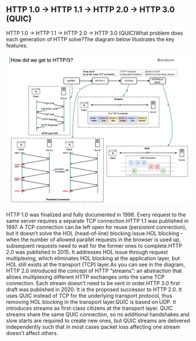 ## HTTP 1.0 -> HTTP 1.1 -> HTTP 2.0 -> HTTP 3.0 (QUIC)
HTTP 1.0 -> HTTP 1.1 -> HTTP 2.0 -> HTTP 3.0 (QUIC)What problem does each generation of HTTP solve?The diagram below illustrates the key features.<p>
  <img src="../images/http3.jpg" />
</p>
HTTP 1.0 was finalized and fully documented in 1996. Every request to the same server requires a separate TCP connection.HTTP 1.1 was published in 1997. A TCP connection can be left open for reuse (persistent connection), but it doesn’t solve the HOL (head-of-line) blocking issue.HOL blocking - when the number of allowed parallel requests in the browser is used up, subsequent requests need to wait for the former ones to complete.HTTP 2.0 was published in 2015. It addresses HOL issue through request multiplexing, which eliminates HOL blocking at the application layer, but HOL still exists at the transport (TCP) layer.As you can see in the diagram, HTTP 2.0 introduced the concept of HTTP “streams”: an abstraction that allows multiplexing different HTTP exchanges onto the same TCP connection. Each stream doesn’t need to be sent in order.HTTP 3.0 first draft was published in 2020. It is the proposed successor to HTTP 2.0. It uses QUIC instead of TCP for the underlying transport protocol, thus removing HOL blocking in the transport layer.QUIC is based on UDP. It introduces streams as first-class citizens at the transport layer. QUIC streams share the same QUIC connection, so no additional handshakes and slow starts are required to create new ones, but QUIC streams are delivered independently such that in most cases packet loss affecting one stream doesn't affect others.